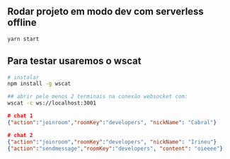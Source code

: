 ## Rodar projeto em modo dev com serverless offline
```bash
yarn start
```

## Para testar usaremos o wscat
```bash
# instalar
npm install -g wscat

## abrir pelo menos 2 terminais na conexão websocket com:
wscat -c ws://localhost:3001
```


```json
# chat 1
{"action":"joinroom","roomKey":"developers", "nickName": "Cabral"}

# chat 2
{"action":"joinroom","roomKey":"developers", "nickName": "Irineu"}
{"action":"sendmessage","roomKey":"developers", "content": "oieeee"}
```